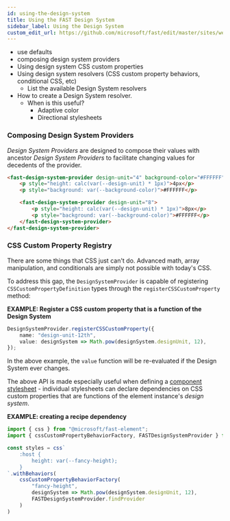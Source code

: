 ```yaml
---
id: using-the-design-system
title: Using the FAST Design System 
sidebar_label: Using the Design System
custom_edit_url: https://github.com/microsoft/fast/edit/master/sites/website/src/docs/design-systems/using-the-design-system.md
---
```


- use defaults
- composing design system providers
- Using design system CSS custom properties
- Using design system resolvers (CSS custom property behaviors, conditional CSS, etc)
    - List the available Design System resolvers
- How to create a Design System resolver.
    - When is this useful? 
        - Adaptive color
        - Directional stylesheets

### Composing Design System Providers

*Design System Providers* are designed to compose their values with ancestor *Design System Providers* to facilitate changing values for decedents of the provider.

```html
<fast-design-system-provider design-unit="4" background-color="#FFFFFF">
    <p style="height: calc(var(--design-unit) * 1px)">4px</p>
    <p style="background: var(--background-color)">#FFFFFF</p>

    <fast-design-system-provider design-unit="8">
        <p style="height: calc(var(--design-unit) * 1px)">8px</p>
        <p style="background: var(--background-color)">#FFFFFF</p>
    </fast-design-system-provider>
</fast-design-system-provider>
```


### CSS Custom Property Registry
There are some things that CSS just can't do. Advanced math, array manipulation, and conditionals are simply not possible with today's CSS.

To address this gap, the `DesignSystemProvider` is capable of registering `CSSCustomPropertyDefinition` types through the `registerCSSCustomProperty` method:

**EXAMPLE: Register a CSS custom property that is a function of the Design System**

```ts
DesignSystemProvider.registerCSSCustomProperty({
    name: "design-unit-12th",
    value: designSystem => Math.pow(designSystem.designUnit, 12),
});
```

In the above example, the `value` function will be re-evaluated if the Design System ever changes.

The above API is made especially useful when defining a [component stylesheet](https://github.com/microsoft/fast/blob/master/packages/web-components/fast-element/docs/building-components.md#defining-css) - individual stylesheets can declare dependencies on CSS custom properties that are functions of the element instance's *design system*.

**EXAMPLE: creating a recipe dependency**
```ts
import { css } from "@microsoft/fast-element";
import { cssCustomPropertyBehaviorFactory, FASTDesignSystemProvider } from "@microsoft/fast-components";

const styles = css`
    :host {
        height: var(--fancy-height);
    }
`.withBehaviors(
    cssCustomPropertyBehaviorFactory(
        "fancy-height",
        designSystem => Math.pow(designSystem.designUnit, 12),
        FASTDesignSystemProvider.findProvider
    )
)
```
